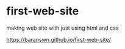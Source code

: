 # first-web-site
making web site with just using html and css

https://baranswn.github.io/first-web-site/
